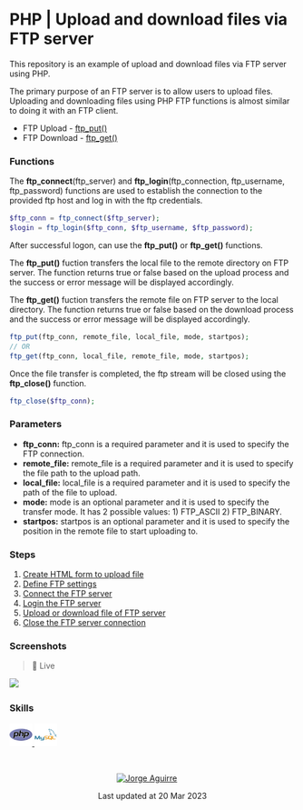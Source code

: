 # PHP | Upload and download files via FTP server

This repository is an example of upload and download files via FTP server using PHP.

The primary purpose of an FTP server is to allow users to upload files.  
Uploading and downloading files using PHP FTP functions is almost similar to doing it with an FTP client.

- FTP Upload - [ftp_put()](https://www.php.net/manual/en/function.ftp-put.php)
- FTP Download - [ftp_get()](https://www.php.net/manual/en/function.ftp-get.php)

### Functions

The **ftp_connect**(ftp_server) and **ftp_login**(ftp_connection, ftp_username, ftp_password) functions are used to establish the connection to the provided ftp host and log in with the ftp credentials.
```php
$ftp_conn = ftp_connect($ftp_server);
$login = ftp_login($ftp_conn, $ftp_username, $ftp_password);
```

After successful logon, can use the **ftp_put()** or **ftp_get()** functions.  

The **ftp_put()** fuction transfers the local file to the remote directory on FTP server. The function returns true or false based on the upload process and the success or error message will be displayed accordingly.

The **ftp_get()** fuction transfers the remote file on FTP server to the local directory. The function returns true or false based on the download process and the success or error message will be displayed accordingly.

```php
ftp_put(ftp_conn, remote_file, local_file, mode, startpos);
// OR
ftp_get(ftp_conn, local_file, remote_file, mode, startpos);
```

Once the file transfer is completed, the ftp stream will be closed using the **ftp_close()** function.
```php
ftp_close($ftp_conn);
```

### Parameters
- **ftp_conn:** ftp_conn is a required parameter and it is used to specify the FTP connection.
- **remote_file:** remote_file is a required parameter and it is used to specify the file path to the upload path.
- **local_file:** local_file is a required parameter and it is used to specify the path of the file to upload.
- **mode:** mode is an optional parameter and it is used to specify the transfer mode. It has 2 possible values: 1) FTP_ASCII 2) FTP_BINARY.
- **startpos:** startpos is an optional parameter and it is used to specify the position in the remote file to start uploading to.

### Steps
1. [Create HTML form to upload file](/index.php)
2. [Define FTP settings](/ftp_upload.php)
3. [Connect the FTP server](/ftp_upload.php)
4. [Login the FTP server](/ftp_upload.php)
5. [Upload or download file of FTP server](/ftp_download.php)
6. [Close the FTP server connection](/ftp_download.php)


### Screenshots

> 🔴 Live 
<p align="left">
	<a href=https://youtu.be/oGymjgUaMbA target="_blank"><img src="https://markdown-videos.deta.dev/youtube/oGymjgUaMbA" height="250"></a></img>
</p>


### Skills
<p align="left">
	<a href="https://dart.dev" target="_blank">
		<img src="https://raw.githubusercontent.com/devicons/devicon/master/icons/php/php-original.svg" alt="PHP" width="40" height="40"/>
	</a> 
    <a href="https://www.mysql.com" target="_blank">
        <img src="https://raw.githubusercontent.com/devicons/devicon/master/icons/mysql/mysql-original-wordmark.svg" alt="MySQL" width="40" height="40"/>
    </a>
</p>

<br>


<p align="center">
	<div align="center" inline>
		<span> <a href="https://www.linkedin.com/in/jlammx/" target="_blank">
			<img src="https://content.linkedin.com/content/dam/me/business/en-us/amp/brand-site/v2/bg/LI-Logo.svg.original.svg" alt="Jorge Aguirre" height="25"/></a>
		</span>
		&nbsp;&nbsp;&nbsp;&nbsp;
	</div>
</p>

<p align="center"> Last updated at 20 Mar 2023</p>
